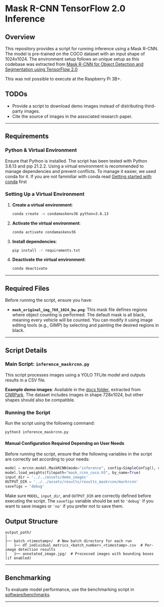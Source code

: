 # Mask R-CNN TensorFlow 2.0 Inference

## Overview

This repository provides a script for running inference using a Mask R-CNN. The model is pre-trained on the COCO dataset with an input shape of 1024x1024. The environment setup follows an unique setup as this codebase was extracted from [Mask R-CNN for Object Detection and Segmentation using TensorFlow 2.0](https://github.com/eriklindernoren/PyTorch-YOLOv3)

This was not possible to execute at the Raspberry Pi 3B+.

## TODOs
- Provide a script to download demo images instead of distributing third-party images.
- Cite the source of images in the associated research paper.

---

## Requirements
### Python & Virtual Environment
Ensure that Python is installed. The script has been tested with Python 3.6.13 and pip 21.2.2. Using a virtual environment is recommended to manage dependencies and prevent conflicts. To manage it easier, we used conda for it. If you are not fammiliar with conda read [Getting started with conda](https://docs.conda.io/projects/conda/en/stable/user-guide/getting-started.html) first

### Setting Up a Virtual Environment

1. **Create a virtual environment**:
   ```bash
   conda create -n condamaskenv36 python=3.6.13
   ```

2. **Activate the virtual environment**:
     ```bash
     conda activate condamaskenv36
     ```

3. **Install dependencies**:
   ```bash
   pip install -r requirements.txt
   ```

4. **Deactivate the virtual environment**:
   ```bash
   conda deactivate
   ```

---

## Required Files

Before running the script, ensure you have:
- **`mask_original_img_768_1024_bw.png`**: This mask file defines regions where object counting is performed. The default mask is all black, meaning every vehicle will be counted. You can modify it using image editing tools (e.g., GIMP) by selecting and painting the desired regions in black.

---

## Script Details

### Main Script: `inference_maskrcnn.py`
This script processes images using a YOLO TFLite model and outputs results in a CSV file.

**Example demo images**: Available in the [docs folder](../../assets/demo_images), extracted from [CNRPark](http://cnrpark.it/). The dataset includes images in shape 728x1024, but other shapes should also be compatible.

### Running the Script

Run the script using the following command:
```bash
python3 inference_maskrcnn.py
```

#### Manual Configuration Required Dependng on User Needs
Before running the script, ensure that the following variables in the script are correctly set according to your needs:

```python
model = mrcnn.model.MaskRCNN(mode="inference", config=SimpleConfig(), model_dir=os.getcwd())
model.load_weights(filepath="mask_rcnn_coco.h5", by_name=True)
input_dir = '../../assets/demo_images'
OUTPUT_DIR = '../../assets/results/results_maskrcnn/markrcnn'
savefigs = 'debug' 
```

Make sure `MODEL`, `input_dir`, and `OUTPUT_DIR` are correctly defined before executing the script. The `savefigs` variable should be set to `'debug'` if you want to save images or `'no'` if you prefer not to save them.



## Output Structure

```
output_path/
│
├── batch_<timestamp>/  # New batch directory for each run
│   ├── df_individual_metrics_<batch_number>_<timestamp>.csv  # Per-image detection results
│   ├── annotated_image.jpg/  # Processed images with bounding boxes (if enabled)
```
---

## Benchmarking

To evaluate model performance, use the benchmarking script in [software/benchmarks](../benchmarks/README.md).

---
